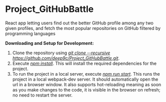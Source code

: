 # Project_GitHubBattle
React app letting users find out the better GitHub profile among any two given profiles, and fetch the most popular repositories on GitHub filtered by programming languages

<b>Downloading and Setup for Development:</b>
<ol>
<li>Clone the repository using <u><i>git clone --recursive https://github.com/deep9c/Project_GitHubBattle.git</i></u>.</li>
<li>Execute <u><i>npm install</i></u>. This will install the required dependencies for the project.</li>
<li>To run the project in a local server, execute <u><i>npm run start</i></u>. This runs the project in a local webpack-dev server. 
It should automatically open the url in a browser window. It also supports hot-reloading meaning as soon as you make 
changes to the code, it is visible in the browser on refresh; no need to restart the server.</li>
</ol>
